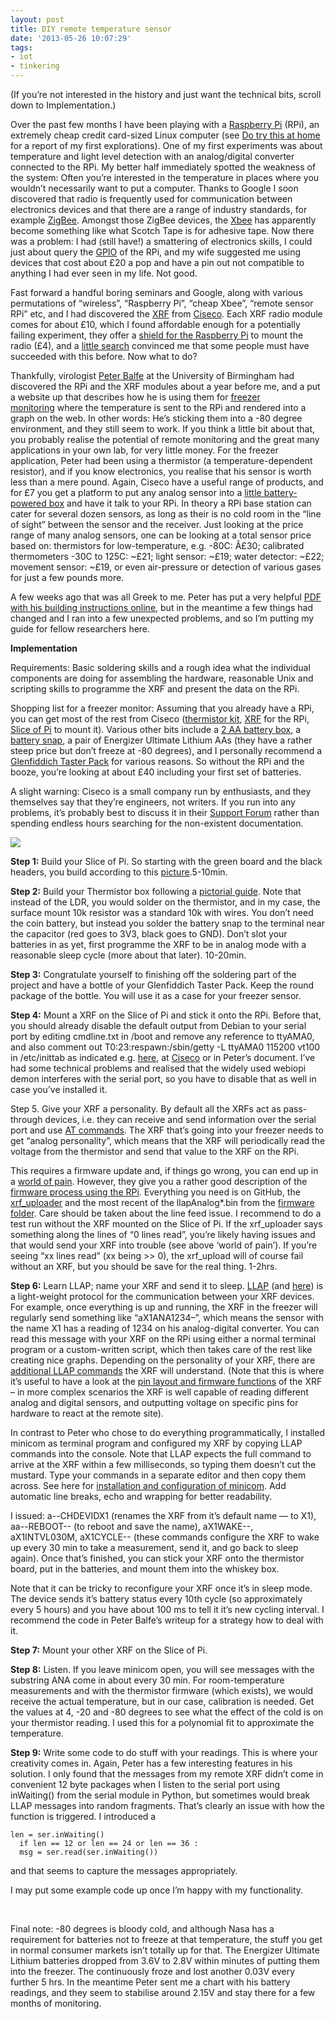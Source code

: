 ```yaml
---
layout: post
title: DIY remote temperature sensor
date: '2013-05-26 10:07:29'
tags:
- iot
- tinkering
---
```



(If you’re not interested in the history and just want the technical bits, scroll down to Implementation.)

Over the past few months I have been playing with a [Raspberry Pi](http://www.raspberrypi.org) (RPi), an extremely cheap credit card-sized Linux computer (see [Do try this at home](http://iot.ghost.io/raspberry-pi-do-try-this-at-home/ "Raspberry Pi - do try this at home") for a report of my first explorations). One of my first experiments was about temperature and light level detection with an analog/digital converter connected to the RPi. My better half immediately spotted the weakness of the system: Often you’re interested in the temperature in places where you wouldn’t necessarily want to put a computer. Thanks to Google I soon discovered that radio is frequently used for communication between electronics devices and that there are a range of industry standards, for example [ZigBee](http://en.wikipedia.org/wiki/Zigbee). Amongst those ZigBee devices, the [Xbee](http://en.wikipedia.org/wiki/Xbee) has apparently become something like what Scotch Tape is for adhesive tape. Now there was a problem: I had (still have!) a smattering of electronics skills, I could just about query the [GPIO](http://en.wikipedia.org/wiki/GPIO) of the RPi, and my wife suggested me using devices that cost about £20 a pop and have a pin out not compatible to anything I had ever seen in my life. Not good.

Fast forward a handful boring seminars and Google, along with various permutations of “wireless”, “Raspberry Pi”, “cheap Xbee”, “remote sensor RPi” etc, and I had discovered the [XRF](http://shop.ciseco.co.uk/xrf-wireless-rf-radio-uart-rs232-serial-data-module-xbee-shape-arduino-pic-etc/) from [Ciseco](http://shop.ciseco.co.uk). Each XRF radio module comes for about £10, which I found affordable enough for a potentially failing experiment, they offer a [shield for the Raspberry Pi](http://shop.ciseco.co.uk/slice-of-pi-add-on-for-raspberry-pi/) to mount the radio (£4), and a [little search](http://bit.ly/12UIJtf) convinced me that some people must have succeeded with this before. Now what to do?

Thankfully, virologist [Peter Balfe](http://hcvpi.bham.ac.uk) at the University of Birmingham had discovered the RPi and the XRF modules about a year before me, and a put a website up that describes how he is using them for [freezer monitoring](http://hcvpi.bham.ac.uk/Freezer.html) where the temperature is sent to the RPi and rendered into a graph on the web. In other words: He’s sticking them into a -80 degree environment, and they still seem to work. If you think a little bit about that, you probably realise the potential of remote monitoring and the great many applications in your own lab, for very little money. For the freezer application, Peter had been using a thermistor (a temperature-dependent resistor), and if you know electronics, you realise that his sensor is worth less than a mere pound. Again, Ciseco have a useful range of products, and for £7 you get a platform to put any analog sensor into a [little battery-powered box](http://shop.ciseco.co.uk/analog-to-digital-xrf-development-sensor-12bit-adc/) and have it talk to your RPi. In theory a RPi base station can cater for several dozen sensors, as long as their is no cold room in the “line of sight” between the sensor and the receiver. Just looking at the price range of many analog sensors, one can be looking at a total sensor price based on: thermistors for low-temperature, e.g. -80C: Â£30; calibrated thermometers -30C to 125C: ~£21; light sensor: ~£19; water detector: ~£22; movement sensor: ~£19, or even air-pressure or detection of various gases for just a few pounds more.

A few weeks ago that was all Greek to me. Peter has put a very helpful [PDF with his building instructions online](http://hcvpi.bham.ac.uk/Publications/PDFs/Freezer.pdf), but in the meantime a few things had changed and I ran into a few unexpected problems, and so I’m putting my guide for fellow researchers here.

**Implementation**

Requirements: Basic soldering skills and a rough idea what the individual components are doing for assembling the hardware, reasonable Unix and scripting skills to programme the XRF and present the data on the RPi.

Shopping list for a freezer monitor: Assuming that you already have a RPi, you can get most of the rest from Ciseco ([thermistor kit](http://shop.ciseco.co.uk/temperature-xrf-development-sensor-thermistor/), [XRF](http://shop.ciseco.co.uk/xrf-wireless-rf-radio-uart-rs232-serial-data-module-xbee-shape-arduino-pic-etc/) for the RPi, [Slice of Pi](http://shop.ciseco.co.uk/slice-of-pi-add-on-for-raspberry-pi/) to mount it). Various other bits include a [2 AA battery box](http://www.maplin.co.uk/aa-size-battery-holders-31427), a [battery snap](http://www.maplin.co.uk/pp3-type-battery-snap-44392), a pair of Energizer Ultimate Lithium AAs (they have a rather steep price but don’t freeze at -80 degrees), and I personally recommend a [Glenfiddich Taster Pack](http://www.tesco.com/groceries/Product/Details/?id=268439451) for various reasons. So without the RPi and the booze, you’re looking at about £40 including your first set of batteries.

A slight warning: Ciseco is a small company run by enthusiasts, and they themselves say that they’re engineers, not writers. If you run into any problems, it’s probably best to discuss it in their [Support Forum](http://openmicros.org/index.php/component/kunena/10-ciseco-support?Itemid=0) rather than spending endless hours searching for the non-existent documentation.

![](/content/images/2015/09/thermistor-1.jpg)

**Step 1:** Build your Slice of Pi. So starting with the green board and the black headers, you build according to this [picture](http://openmicros.org/index.php/articles/94-ciseco-product-documentation/raspberry-pi/227-slice-of-pi).5-10min.

**Step 2:** Build your Thermistor box following a [pictorial guide](http://www.openmicros.org/index.php/articles/88-ciseco-product-documentation/211-ccb-coin-cell-board-pictorial-build-guide). Note that instead of the LDR, you would solder on the thermistor, and in my case, the surface mount 10k resistor was a standard 10k with wires. You don’t need the coin battery, but instead you solder the battery snap to the terminal near the capacitor (red goes to 3V3, black goes to GND). Don’t slot your batteries in as yet, first programme the XRF to be in analog mode with a reasonable sleep cycle (more about that later). 10-20min.

**Step 3:** Congratulate yourself to finishing off the soldering part of the project and have a bottle of your Glenfiddich Taster Pack. Keep the round package of the bottle. You will use it as a case for your freezer sensor.

**Step 4:** Mount a XRF on the Slice of Pi and stick it onto the RPi. Before that, you should already disable the default output from Debian to your serial port by editing cmdline.txt in /boot and remove any reference to ttyAMA0, and also comment out T0:23:respawn:/sbin/getty -L ttyAMA0 115200 vt100 in /etc/inittab as indicated e.g. [here](http://www.irrational.net/2012/04/19/using-the-raspberry-pis-serial-port/), at [Ciseco](http://openmicros.org/index.php/articles/94-ciseco-product-documentation/raspberry-pi/283-setting-up-my-raspberry-pi) or in Peter’s document. I’ve had some technical problems and realised that the widely used webiopi demon interferes with the serial port, so you have to disable that as well in case you’ve installed it.

Step 5. Give your XRF a personality. By default all the XRFs act as pass-through devices, i.e. they can receive and send information over the serial port and use [AT commands](http://en.wikipedia.org/wiki/AT_command). The XRF that’s going into your freezer needs to get “analog personality”, which means that the XRF will periodically read the voltage from the thermistor and send that value to the XRF on the RPi.

This requires a firmware update and, if things go wrong, you can end up in a [world of pain](http://openmicros.org/index.php/component/kunena/10-ciseco-support/4683-xrf-on-slice-of-pi-not-responding?Itemid=0). However, they give you a rather good description of the [firmware process using the RPi](http://openmicros.org/index.php/articles/84-xrf-basics/215-xrf-firmware-upload-with-a-raspberry-pi). Everything you need is on GitHub, the [xrf_uploader](https://github.com/CisecoPlc/XRF-Uploader) and the most recent of the llapAnalog*.bin from the [firmware folder](https://github.com/CisecoPlc/XRF-Firmware-downloads/tree/master/XRF-LLAP). Care should be taken about the line feed issue. I recommend to do a test run without the XRF mounted on the Slice of Pi. If the xrf_uploader says something along the lines of “0 lines read”, you’re likely having issues and that would send your XRF into trouble (see above ‘world of pain’). If you’re seeing “xx lines read” (xx being >> 0), the xrf_upload will of course fail without an XRF, but you should be save for the real thing. 1-2hrs.

**Step 6:** Learn LLAP; name your XRF and send it to sleep. [LLAP](http://openmicros.org/index.php/articles/85-llap-lightweight-local-automation-protocol/101-llap-starter) (and [here](http://openmicros.org/index.php/articles/85-llap-lightweight-local-automation-protocol/112-llap)) is a light-weight protocol for the communication between your XRF devices. For example, once everything is up and running, the XRF in the freezer will regularly send something like “aX1ANA1234–”, which means the sensor with the name X1 has a reading of 1234 on his analog-digital converter. You can read this message with your XRF on the RPi using either a normal terminal program or a custom-written script, which then takes care of the rest like creating nice graphs. Depending on the personality of your XRF, there are [additional LLAP commands](http://openmicros.org/index.php/articles/87-llap-lightweight-local-automation-protocol/llap-devices-commands-and-instructions) the XRF will understand. (Note that this is where it’s useful to have a look at the [pin layout and firmware functions](http://openmicros.org/index.php/articles/87-llap-lightweight-local-automation-protocol/llap-devices-commands-and-instructions/190-llap-device-xrf-pinout) of the XRF – in more complex scenarios the XRF is well capable of reading different analog and digital sensors, and outputting voltage on specific pins for hardware to react at the remote site).

In contrast to Peter who chose to do everything programmatically, I installed minicom as terminal program and configured my XRF by copying LLAP commands into the console. Note that LLAP expects the full command to arrive at the XRF within a few milliseconds, so typing them doesn’t cut the mustard. Type your commands in a separate editor and then copy them across. See here for [installation and configuration of minicom](http://openmicros.org/index.php/articles/94-ciseco-product-documentation/raspberry-pi/283-setting-up-my-raspberry-pi). Add automatic line breaks, echo and wrapping for better readability.

I issued: a--CHDEVIDX1 (renames the XRF from it’s default name — to X1), aa--REBOOT-- (to reboot and save the name), aX1WAKE--, aX1INTVL030M, aX1CYCLE-- (these commands configure the XRF to wake up every 30 min to take a measurement, send it, and go back to sleep again). Once that’s finished, you can stick your XRF onto the thermistor board, put in the batteries, and mount them into the whiskey box.

Note that it can be tricky to reconfigure your XRF once it’s in sleep mode. The device sends it’s battery status every 10th cycle (so approximately every 5 hours) and you have about 100 ms to tell it it’s new cycling interval. I recommend the code in Peter Balfe’s writeup for a strategy how to deal with it.

**Step 7:** Mount your other XRF on the Slice of Pi.

**Step 8:** Listen. If you leave minicom open, you will see messages with the substring ANA come in about every 30 min. For room-temperature measurements and with the thermistor firmware (which exists), we would receive the actual temperature, but in our case, calibration is needed. Get the values at 4, -20 and -80 degrees to see what the effect of the cold is on your thermistor reading. I used this for a polynomial fit to approximate the temperature.

**Step 9:** Write some code to do stuff with your readings. This is where your creativity comes in. Again, Peter has a few interesting features in his solution. I only found that the messages from my remote XRF didn’t come in convenient 12 byte packages when I listen to the serial port using inWaiting() from the serial module in Python, but sometimes would break LLAP messages into random fragments. That’s clearly an issue with how the function is triggered. I introduced a
```
len = ser.inWaiting()  
  if len == 12 or len == 24 or len == 36 :  
  msg = ser.read(ser.inWaiting())
```
and that seems to capture the messages appropriately.

I may put some example code up once I’m happy with my functionality.

 

Final note: -80 degrees is bloody cold, and although Nasa has a requirement for batteries not to freeze at that temperature, the stuff you get in normal consumer markets isn’t totally up for that. The Energizer Ultimate Lithium batteries dropped from 3.6V to 2.8V within minutes of putting them into the freezer. The continuously froze and lost another 0.03V every further 5 hrs. In the meantime Peter sent me a chart with his battery readings, and they seem to stabilise around 2.15V and stay there for a few months of monitoring.

